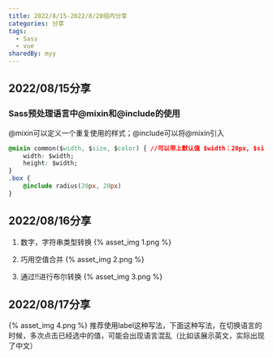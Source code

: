 ```yaml
---
title: 2022/8/15-2022/8/20组内分享
categories: 分享
tags: 
  - Sass
  - vue
sharedBy: myy
---
```


## 2022/08/15分享

### Sass预处理语言中@mixin和@include的使用

@mixin可以定义一个重复使用的样式；@include可以将@mixin引入

~~~ css
@mixin common($width, $size, $color) { //可以带上默认值 $width：20px, $size: 10px
    width: $width;
    height: $width;
}
.box {
    @include radius(20px, 20px)
}
~~~

## 2022/08/16分享

1. 数字，字符串类型转换
{% asset_img 1.png %}

2. 巧用空值合并
{% asset_img 2.png %}

3. 通过!!进行布尔转换
{% asset_img 3.png %}

## 2022/08/17分享

{% asset_img 4.png %}
推荐使用label这种写法，下面这种写法，在切换语言的时候，多次点击已经选中的值，可能会出现语言混乱（比如该展示英文，实际出现了中文）
